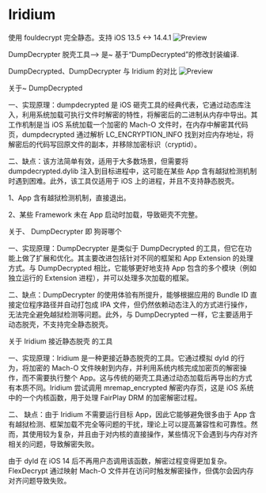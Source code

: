 # Iridium

使用 fouldecrypt 完全静态。支持 iOS 13.5 <-> 14.4.1
![Preview](./Workflow/Preview/main.png)



DumpDecrypter 脱壳工具——> 是~ 基于“DumpDecrypted”的修改封装编译.


DumpDecrypted、DumpDecrypter 与 Iridium 的对比
![Preview](./Workflow/Preview/1.jpg)



关于~    DumpDecrypted


一、实现原理：dumpdecrypted 是 iOS 砸壳工具的经典代表，它通过动态库注入，利用系统加载可执行文件时解密的特性，将解密后的二进制从内存中导出。其工作机制是当 iOS 系统加载一个加密的 Mach-O 文件时，在内存中解密其代码页，dumpdecrypted 通过解析 LC_ENCRYPTION_INFO 找到对应内存地址，将解密后的代码写回原文件的副本，并移除加密标识（cryptid）。


二、缺点：该方法简单有效，适用于大多数场景，但需要将 dumpdecrypted.dylib 注入到目标进程中，这可能在某些 App 含有越狱检测机制时遇到困难。此外，该工具仅适用于 iOS 上的进程，并且不支持静态脱壳。


1、App 含有越狱检测机制，直接退出。


2、某些 Framework 未在 App 启动时加载，导致砸壳不完整。


关于、 DumpDecrypter   即 狗哥哪个


一、实现原理：DumpDecrypter 是类似于 DumpDecrypted 的工具，但它在功能上做了扩展和优化。其主要改进包括针对不同的框架和 App Extension 的处理方式。与 DumpDecrypted 相比，它能够更好地支持 App 包含的多个模块（例如独立运行的 Extension 进程），并可以处理多次加载的框架。


二、缺点：DumpDecrypter 的使用体验有所提升，能够根据应用的 Bundle ID 直接定位程序路径并自动打包成 IPA 文件，但仍然依赖动态注入的方式进行操作，无法完全避免越狱检测等问题。此外，与 DumpDecrypted 一样，它主要适用于动态脱壳，不支持完全静态脱壳。


关于     Iridium  接近静态脱壳 的工具


一、实现原理：Iridium 是一种更接近静态脱壳的工具。它通过模拟 dyld 的行为，将加密的 Mach-O 文件映射到内存，并利用系统内核完成加密页的解密操作，而不需要执行整个 App。这与传统的砸壳工具通过动态加载后再导出的方式有本质不同。Iridium 尝试调用 mremap_encrypted 解密内存页，这是 iOS 系统中的一个内核函数，用于处理 FairPlay DRM 的加密解密过程。


二、   缺点：由于 Iridium 不需要运行目标 App，因此它能够避免很多由于 App 含有越狱检测、框架加载不完全等问题的干扰，理论上可以提高兼容性和可靠性。然而，其使用较为复杂，并且由于对内核的直接操作，某些情况下会遇到与内存对齐相关的问题，导致解密失败。



由于 dyld 在 iOS 14 后不再用户态调用该函数，解密过程变得更加复杂。FlexDecrypt 通过映射 Mach-O 文件并在访问时触发解密操作，但偶尔会因内存对齐问题导致失败。
